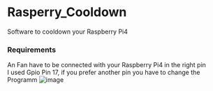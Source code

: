# Rasperry_Cooldown
Software to cooldown your Raspberry Pi4

### Requirements

An Fan have to be connected with your Raspberry Pi4 in the right pin  
I used Gpio Pin 17, if you prefer another pin you have to change the Programm
![image](https://user-images.githubusercontent.com/49759824/130106904-d3ded203-239f-487b-9bae-7612d505223b.png)
